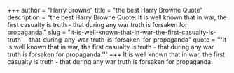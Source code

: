+++
author = "Harry Browne"
title = "the best Harry Browne Quote"
description = "the best Harry Browne Quote: It is well known that in war, the first casualty is truth - that during any war truth is forsaken for propaganda."
slug = "it-is-well-known-that-in-war-the-first-casualty-is-truth---that-during-any-war-truth-is-forsaken-for-propaganda"
quote = '''It is well known that in war, the first casualty is truth - that during any war truth is forsaken for propaganda.'''
+++
It is well known that in war, the first casualty is truth - that during any war truth is forsaken for propaganda.

